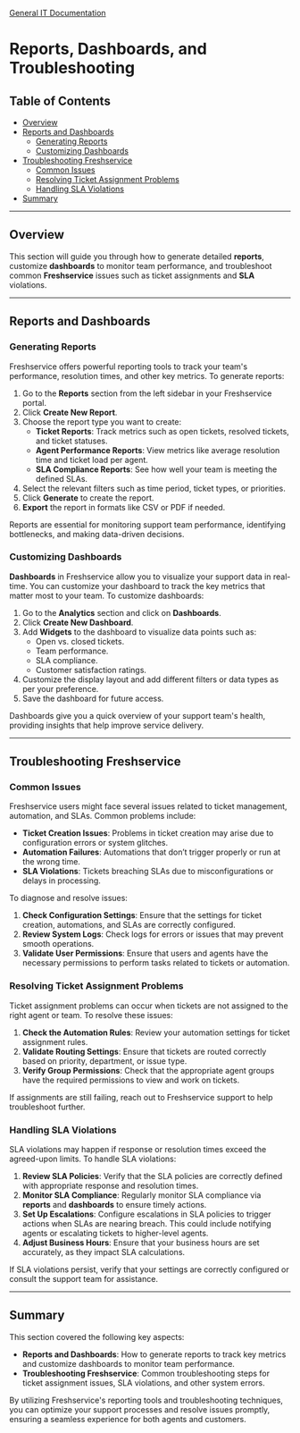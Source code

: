 [General IT Documentation](/README.md) 
# Reports, Dashboards, and Troubleshooting

## Table of Contents
- [Overview](#overview)
- [Reports and Dashboards](#reports-and-dashboards)
  - [Generating Reports](#generating-reports)
  - [Customizing Dashboards](#customizing-dashboards)
- [Troubleshooting Freshservice](#troubleshooting-freshservice)
  - [Common Issues](#common-issues)
  - [Resolving Ticket Assignment Problems](#resolving-ticket-assignment-problems)
  - [Handling SLA Violations](#handling-sla-violations)
- [Summary](#summary)

---

## Overview

This section will guide you through how to generate detailed **reports**, customize **dashboards** to monitor team performance, and troubleshoot common **Freshservice** issues such as ticket assignments and **SLA** violations.

---

## Reports and Dashboards

### Generating Reports

Freshservice offers powerful reporting tools to track your team's performance, resolution times, and other key metrics. To generate reports:

1. Go to the **Reports** section from the left sidebar in your Freshservice portal.
2. Click **Create New Report**.
3. Choose the report type you want to create:
   - **Ticket Reports**: Track metrics such as open tickets, resolved tickets, and ticket statuses.
   - **Agent Performance Reports**: View metrics like average resolution time and ticket load per agent.
   - **SLA Compliance Reports**: See how well your team is meeting the defined SLAs.
4. Select the relevant filters such as time period, ticket types, or priorities.
5. Click **Generate** to create the report.
6. **Export** the report in formats like CSV or PDF if needed.

Reports are essential for monitoring support team performance, identifying bottlenecks, and making data-driven decisions.

### Customizing Dashboards

**Dashboards** in Freshservice allow you to visualize your support data in real-time. You can customize your dashboard to track the key metrics that matter most to your team. To customize dashboards:

1. Go to the **Analytics** section and click on **Dashboards**.
2. Click **Create New Dashboard**.
3. Add **Widgets** to the dashboard to visualize data points such as:
   - Open vs. closed tickets.
   - Team performance.
   - SLA compliance.
   - Customer satisfaction ratings.
4. Customize the display layout and add different filters or data types as per your preference.
5. Save the dashboard for future access.

Dashboards give you a quick overview of your support team's health, providing insights that help improve service delivery.

---

## Troubleshooting Freshservice

### Common Issues

Freshservice users might face several issues related to ticket management, automation, and SLAs. Common problems include:

- **Ticket Creation Issues**: Problems in ticket creation may arise due to configuration errors or system glitches.
- **Automation Failures**: Automations that don’t trigger properly or run at the wrong time.
- **SLA Violations**: Tickets breaching SLAs due to misconfigurations or delays in processing.

To diagnose and resolve issues:

1. **Check Configuration Settings**: Ensure that the settings for ticket creation, automations, and SLAs are correctly configured.
2. **Review System Logs**: Check logs for errors or issues that may prevent smooth operations.
3. **Validate User Permissions**: Ensure that users and agents have the necessary permissions to perform tasks related to tickets or automation.

### Resolving Ticket Assignment Problems

Ticket assignment problems can occur when tickets are not assigned to the right agent or team. To resolve these issues:

1. **Check the Automation Rules**: Review your automation settings for ticket assignment rules.
2. **Validate Routing Settings**: Ensure that tickets are routed correctly based on priority, department, or issue type.
3. **Verify Group Permissions**: Check that the appropriate agent groups have the required permissions to view and work on tickets.

If assignments are still failing, reach out to Freshservice support to help troubleshoot further.

### Handling SLA Violations

SLA violations may happen if response or resolution times exceed the agreed-upon limits. To handle SLA violations:

1. **Review SLA Policies**: Verify that the SLA policies are correctly defined with appropriate response and resolution times.
2. **Monitor SLA Compliance**: Regularly monitor SLA compliance via **reports** and **dashboards** to ensure timely actions.
3. **Set Up Escalations**: Configure escalations in SLA policies to trigger actions when SLAs are nearing breach. This could include notifying agents or escalating tickets to higher-level agents.
4. **Adjust Business Hours**: Ensure that your business hours are set accurately, as they impact SLA calculations.

If SLA violations persist, verify that your settings are correctly configured or consult the support team for assistance.

---

## Summary

This section covered the following key aspects:
- **Reports and Dashboards**: How to generate reports to track key metrics and customize dashboards to monitor team performance.
- **Troubleshooting Freshservice**: Common troubleshooting steps for ticket assignment issues, SLA violations, and other system errors.
 
By utilizing Freshservice's reporting tools and troubleshooting techniques, you can optimize your support processes and resolve issues promptly, ensuring a seamless experience for both agents and customers.
